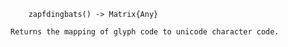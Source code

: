 ```
    zapfdingbats() -> Matrix{Any}
```

```
Returns the mapping of glyph code to unicode character code.
```
